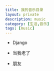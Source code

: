 ```yaml
---
title: 我的音乐目录
layout: private
description: music
category: [生活,音乐]
tags: [music]
---
```


* Django

* 当我老了

* 朋友


